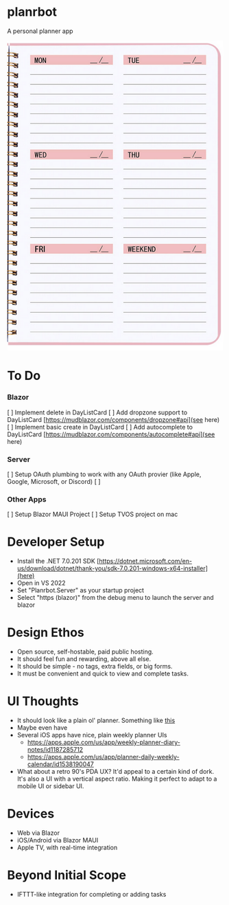# planrbot
A personal planner app

![Planner](planner.PNG)

# To Do
### Blazor
[ ] Implement delete in DayListCard
[ ] Add dropzone support to DayListCard [https://mudblazor.com/components/dropzone#api](see here)
[ ] Implement basic create in DayListCard
[ ] Add autocomplete to DayListCard [https://mudblazor.com/components/autocomplete#api](see here)
### Server
[ ] Setup OAuth plumbing to work with any OAuth provier (like Apple, Google, Microsoft, or Discord)
[ ] 
### Other Apps
[ ] Setup Blazor MAUI Project
[ ] Setup TVOS project on mac

# Developer Setup
- Install the .NET 7.0.201 SDK [https://dotnet.microsoft.com/en-us/download/dotnet/thank-you/sdk-7.0.201-windows-x64-installer](here)
- Open in VS 2022
- Set "Planrbot.Server" as your startup project
- Select "https (blazor)" from the debug menu to launch the server and blazor


# Design Ethos
- Open source, self-hostable, paid public hosting.
- It should feel fun and rewarding, above all else.
- It should be simple - no tags, extra fields, or big forms.
- It must be convenient and quick to view and complete tasks.

# UI Thoughts
- It should look like a plain ol' planner. Something like [this](https://m.media-amazon.com/images/I/81C3FUIA8nL.jpg)
- Maybe even have 
- Several iOS apps have nice, plain weekly planner UIs
  - https://apps.apple.com/us/app/weekly-planner-diary-notes/id1187285712
  - https://apps.apple.com/us/app/planner-daily-weekly-calendar/id1538190047
- What about a retro 90's PDA UX? It'd appeal to a certain kind of dork. It's also a UI with a vertical aspect ratio. Making it perfect to adapt to a mobile UI or sidebar UI.

# Devices
- Web via Blazor
- iOS/Android via Blazor MAUI
- Apple TV, with real-time integration


# Beyond Initial Scope
- IFTTT-like integration for completing or adding tasks
